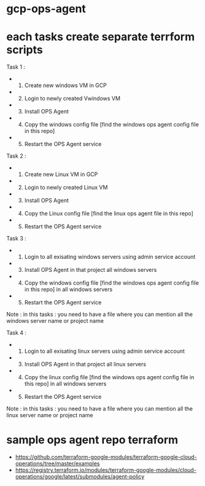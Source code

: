 # gcp-ops-agent

# each tasks create separate terrform scripts

Task 1 :

- 1. Create new windows VM in GCP
- 2. Login to newly created Vwindows VM
- 3. Install OPS Agent 
- 4. Copy the windows config file [find the windows ops agent config file in this repo]
- 5. Restart the OPS Agent service

Task 2 :

- 1. Create new Linux VM in GCP
- 2. Login to newly created Linux VM
- 3. Install OPS Agent 
- 4. Copy the Linux config file [find the linux ops agent  file in this repo]
- 5. Restart the OPS Agent service


Task 3 :

- 1. Login to all exisating windows servers using admin service account
- 3. Install OPS Agent in that project all windows servers
- 4. Copy the windows config file [find the windows ops agent config file in this repo] in all windows servers
- 5. Restart the OPS Agent service

Note : in this tasks : you need to have a file where you can mention all the windows server name or project name

Task 4 :

- 1. Login to all exisating linux servers using admin service account
- 3. Install OPS Agent in that project all linux servers
- 4. Copy the linux config file [find the windows ops agent config file in this repo] in all windows servers
- 5. Restart the OPS Agent service

Note : in this tasks : you need to have a file where you can mention all the linux  server name or project name

# sample ops agent repo terraform

- https://github.com/terraform-google-modules/terraform-google-cloud-operations/tree/master/examples
- https://registry.terraform.io/modules/terraform-google-modules/cloud-operations/google/latest/submodules/agent-policy
